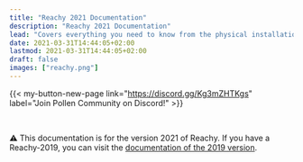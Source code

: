 ```yaml
---
title: "Reachy 2021 Documentation"
description: "Reachy 2021 Documentation"
lead: "Covers everything you need to know from the physical installation of Reachy to advanced uses like VR tele-operation."
date: 2021-03-31T14:44:05+02:00
lastmod: 2021-03-31T14:44:05+02:00
draft: false
images: ["reachy.png"]
---
```


{{< my-button-new-page link="https://discord.gg/Kg3mZHTKgs" label="Join Pollen Community on Discord!" >}}  

<br />  

:warning: This documentation is for the version 2021 of Reachy. If you have a Reachy-2019, you can visit the [documentation of the 2019 version](https://pollen-robotics.github.io/reachy-2019-docs/).